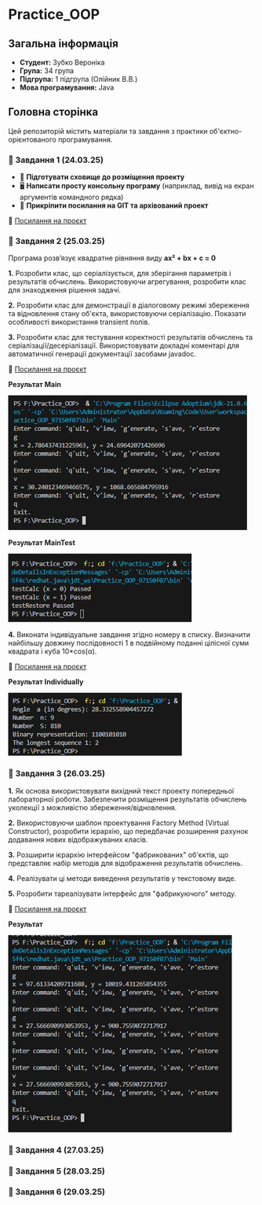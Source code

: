 # Practice_OOP

## Загальна інформація
- **Студент:** Зубко Вероніка  
- **Група:** 34 група  
- **Підгрупа:** 1 підгрупа (Олійник В.В.)  
- **Мова програмування:** Java  

## Головна сторінка
Цей репозиторій містить матеріали та завдання з практики об'єктно-орієнтованого програмування.

### 📌 Завдання 1 (24.03.25)
- 📂 **Підготувати сховище до розміщення проекту**
- 🖥 **Написати просту консольну програму** (наприклад, вивід на екран аргументів командного рядка)
- 🔗 **Прикріпити посилання на GIT та архівований проект**

📎 [Посилання на проєкт](https://github.com/rronik3/Practice_OOP/tree/main/ex1)

### 📌 Завдання 2 (25.03.25)
Програма розв’язує квадратне рівняння виду **ax² + bx + c = 0**

**1.** Розробити клас, що серіалізується, для зберігання параметрів і результатів обчислень.
Використовуючи агрегування, розробити клас для знаходження рішення задачі.

**2.** Розробити клас для демонстрації в діалоговому режимі збереження та відновлення стану об'єкта, використовуючи серіалізацію. Показати особливості використання transient полів. 

**3.** Розробити клас для тестування коректності результатів обчислень та серіалізації/десеріалізації.
Використовувати докладні коментарі для автоматичної генерації документації засобами javadoc.

📎 [Посилання на проєкт](https://github.com/rronik3/Practice_OOP/tree/main/src/ex2)

**Результат Main**

![](https://github.com/rronik3/Practice_OOP/blob/main/img/main.png)

**Результат MainTest**

![](https://github.com/rronik3/Practice_OOP/blob/main/img/maintest.png)

**4.** Виконати індивідуальне завдання згідно номеру в списку.
Визначити найбільшу довжину послідовності 1 в подвійному поданні цілісної суми квадрата і куба 10*cos(α).

📎 [Посилання на проєкт](https://github.com/rronik3/Practice_OOP/blob/main/src/ex2/Individually.java)

**Результат Individually**

![](https://github.com/rronik3/Practice_OOP/blob/main/img/individually_ex2.png)

### 📌 Завдання 3 (26.03.25)

**1.** Як основа використовувати вихідний текст проекту попередньої лабораторної роботи. Забезпечити розміщення результатів обчислень уколекції з можливістю збереження/відновлення.

**2.** Використовуючи шаблон проектування Factory Method (Virtual Constructor), розробити ієрархію, що передбачає розширення рахунок додавання нових відображуваних класів.

**3.** Розширити ієрархію інтерфейсом "фабрикованих" об'єктів, що представляє набір методів для відображення результатів обчислень.

**4.** Реалізувати ці методи виведення результатів у текстовому виде.

**5.** Розробити тареалізувати інтерфейс для "фабрикуючого" методу.

📎 [Посилання на проєкт](https://github.com/rronik3/Practice_OOP/tree/main/src/ex3)

**Результат**

![](https://github.com/rronik3/Practice_OOP/blob/main/img/main_ex3.png)

### 📌 Завдання 4 (27.03.25)

### 📌 Завдання 5 (28.03.25)

### 📌 Завдання 6 (29.03.25)

